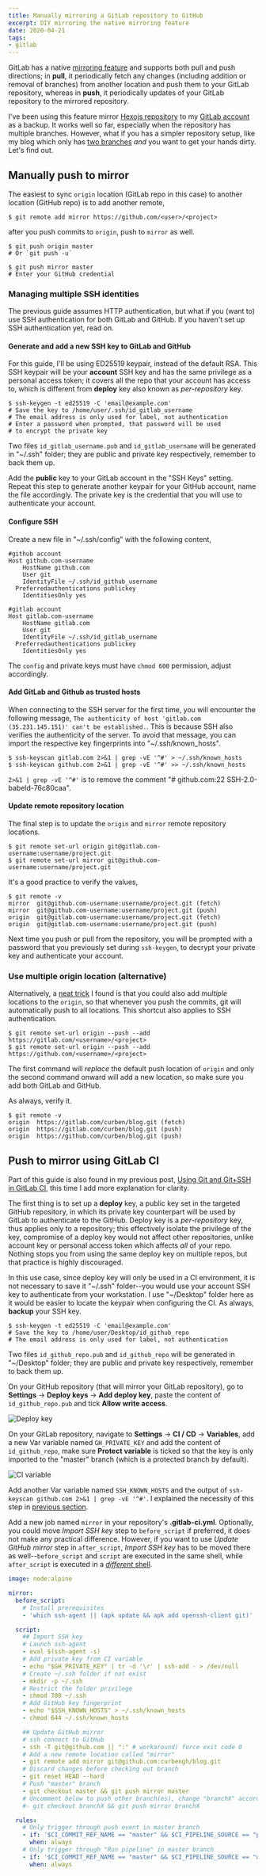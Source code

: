 ```yaml
---
title: Manually mirroring a GitLab repository to GitHub
excerpt: DIY mirroring the native mirroring feature
date: 2020-04-21
tags:
- gitlab
---
```


GitLab has a native [mirroring feature](https://docs.gitlab.com/ee/user/project/repository/repository_mirroring.html) and supports both pull and push directions; in **pull**, it periodically fetch any changes (including addition or removal of branches) from another location and push them to your GitLab repository, whereas in **push**, it periodically updates of your GitLab repository to the mirrored repository.

I've been using this feature mirror [Hexojs repository](https://github.com/hexojs) to my [GitLab account](https://gitlab.com/curben) as a backup. It works well so far, especially when the repository has multiple branches. However, what if you has a simpler repository setup, like my blog which only has [two branches](https://gitlab.com/curben/blog/-/branches) _and_ you want to get your hands dirty. Let's find out.

## Manually push to mirror

The easiest to sync `origin` location (GitLab repo in this case) to another location (GitHub repo) is to add another remote,

```
$ git remote add mirror https://github.com/<user>/<project>
```

after you push commits to `origin`, push to `mirror` as well.

```
$ git push origin master
# Or `git push -u`

$ git push mirror master
# Enter your GitHub credential
```

### Managing multiple SSH identities

The previous guide assumes HTTP authentication, but what if you (want to) use SSH authentication for both GitLab and GitHub. If you haven't set up SSH authentication yet, read on.

#### Generate and add a new SSH key to GitLab and GitHub

For this guide, I'll be using ED25519 keypair, instead of the default RSA. This SSH keypair will be your **account** SSH key and has the same privilege as a personal access token; it covers all the repo that your account has access to, which is different from **deploy** key also known as _per-repository_ key.

```
$ ssh-keygen -t ed25519 -C 'email@example.com'
# Save the key to /home/user/.ssh/id_gitlab_username
# The email address is only used for label, not authentication
# Enter a password when prompted, that password will be used
# to encrypt the private key
```

Two files `id_gitlab_username.pub` and `id_gitlab_username` will be generated in "~/.ssh" folder; they are public and private key respectively, remember to back them up.

Add the **public** key to your GitLab account in the "SSH Keys" setting. Repeat this step to generate another keypair for your GitHub account, name the file accordingly. The private key is the credential that you will use to authenticate your account.

#### Configure SSH

Create a new file in "~/.ssh/config" with the following content,

```
#github account
Host github.com-username
	HostName github.com
	User git
	IdentityFile ~/.ssh/id_github_username
  Preferredauthentications publickey
	IdentitiesOnly yes

#gitlab account
Host gitlab.com-username
	HostName gitlab.com
	User git
	IdentityFile ~/.ssh/id_gitlab_username
  Preferredauthentications publickey
	IdentitiesOnly yes
```

The `config` and private keys must have `chmod 600` permission, adjust accordingly.

#### Add GitLab and Github as trusted hosts

When connecting to the SSH server for the first time, you will encounter the following message, `The authenticity of host 'gitlab.com (35.231.145.151)' can't be established.`. This is because SSH also verifies the authenticity of the server. To avoid that message, you can import the respective key fingerprints into "~/.ssh/known_hosts".

```
$ ssh-keyscan gitlab.com 2>&1 | grep -vE '^#' > ~/.ssh/known_hosts
$ ssh-keyscan github.com 2>&1 | grep -vE '^#' >> ~/.ssh/known_hosts
```

`2>&1 | grep -vE '^#'` is to remove the comment "# github.com:22 SSH-2.0-babeld-76c80caa".

#### Update remote repository location

The final step is to update the `origin` and `mirror` remote repository locations.

```
$ git remote set-url origin git@gitlab.com-username:username/project.git
$ git remote set-url mirror git@github.com-username:username/project.git
```

It's a good practice to verify the values,

```
$ git remote -v
mirror	git@github.com-username:username/project.git (fetch)
mirror	git@github.com-username:username/project.git (push)
origin	git@gitlab.com-username:username/project.git (fetch)
origin	git@gitlab.com-username:username/project.git (push)
```

Next time you push or pull from the repository, you will be prompted with a password that you previously set during `ssh-keygen`, to decrypt your private key and authenticate your account.

### Use multiple origin location (alternative)

Alternatively, a [neat trick](https://stackoverflow.com/a/12795747) I found is that you could also add _multiple_ locations to the `origin`, so that whenever you push the commits, git will automatically push to all locations. This shortcut also applies to SSH authentication.

```
$ git remote set-url origin --push --add https://gitlab.com/<username>/<project>
$ git remote set-url origin --push --add https://github.com/<username>/<project>
```

The first command will _replace_ the default push location of `origin` and only the second command onward will add a new location, so make sure you add both GitLab and GitHub.

As always, verify it.

```
$ git remote -v
origin	https://gitlab.com/curben/blog.git (fetch)
origin	https://gitlab.com/curben/blog.git (push)
origin	https://github.com/curben/blog.git (push)
```

## Push to mirror using GitLab CI

Part of this guide is also found in my previous post, [Using Git and Git+SSH in GitLab CI](/blog/2019/10/03/git-ssh-gitlab-ci#mirror-gitlab-to-github), this time I add more explanation for clarity.

The first thing is to set up a **deploy** key, a public key set in the targeted GitHub repository, in which its private key counterpart will be used by GitLab to authenticate to the GitHub. Deploy key is a _per-repository_ key, thus applies only to a repository; this effectively isolate the privilege of the key, compromise of a deploy key would not affect other repositories, unlike account key or personal access token which affects _all_ of your repo. Nothing stops you from using the same deploy key on multiple repos, but that practice is highly discouraged.

In this use case, since deploy key will only be used in a CI environment, it is not necessary to save it "~/.ssh" folder--you would use your account SSH key to authenticate from your workstation. I use "~/Desktop" folder here as it would be easier to locate the keypair when configuring the CI. As always, **backup** your SSH key.

```
$ ssh-keygen -t ed25519 -C 'email@example.com'
# Save the key to /home/user/Desktop/id_github_repo
# The email address is only used for label, not authentication
```

Two files `id_github_repo.pub` and `id_github_repo` will be generated in "~/Desktop" folder; they are public and private key respectively, remember to back them up.

On your GitHub repository (that will mirror your GitLab repository), go to **Settings** -> **Deploy keys** -> **Add deploy key**, paste the content of `id_github_repo.pub` and tick **Allow write access**.

![Deploy key](20200421/deploy-key.png)

On your GitLab repository, navigate to **Settings** -> **CI / CD** -> **Variables**, add a new Var variable named `GH_PRIVATE_KEY` and add the content of `id_github_repo`, make sure **Protect variable** is ticked so that the key is only imported to the "master" branch (which is a protected branch by default).

![CI variable](20200421/ci-variable.png)

Add another Var variable named `SSH_KNOWN_HOSTS` and the output of `ssh-keyscan github.com 2>&1 | grep -vE '^#'`. I explained the necessity of this step in [previous section](#Add-GitLab-and-Github-as-trusted-hosts).

Add a new job named `mirror` in your repository's **.gitlab-ci.yml**. Optionally, you could move _Import SSH key_ step to `before_script` if preferred, it does not make any practical difference. However, if you want to use _Update GitHub mirror_ step in `after_script`, _Import SSH key_  has to be moved there as well--`before_script` and `script` are executed in the same shell, while `after_script` is executed in a [_different_ shell](https://docs.gitlab.com/ee/ci/yaml/#before_script-and-after_script).


``` yml
image: node:alpine

mirror:
  before_script:
    # Install prerequisites
    - 'which ssh-agent || (apk update && apk add openssh-client git)'

  script:
    ## Import SSH key
    # Launch ssh-agent
    - eval $(ssh-agent -s)
    # Add private key from CI variable
    - echo "$GH_PRIVATE_KEY" | tr -d '\r' | ssh-add - > /dev/null
    # Create ~/.ssh folder if not exist
    - mkdir -p ~/.ssh
    # Restrict the folder privilege
    - chmod 700 ~/.ssh
    # Add GitHub key fingerprint
    - echo "$SSH_KNOWN_HOSTS" > ~/.ssh/known_hosts
    - chmod 644 ~/.ssh/known_hosts

    ## Update GitHub mirror
    # ssh connect to GitHub
    - ssh -T git@github.com || ":" # workaround) force exit code 0
    # Add a new remote location called "mirror"
    - git remote add mirror git@github.com:curbengh/blog.git
    # Discard changes before checking out branch
    - git reset HEAD --hard
    # Push "master" branch
    - git checkout master && git push mirror master
    # Uncomment below to push other branch(es), change "branchX" according to your need
    #- git checkout branchX && git push mirror branchX

  rules:
    # Only trigger through push event in master branch
    - if: '$CI_COMMIT_REF_NAME == "master" && $CI_PIPELINE_SOURCE == "push"'
      when: always
    # Only trigger through "Run pipeline" in master branch
    - if: '$CI_COMMIT_REF_NAME == "master" && $CI_PIPELINE_SOURCE == "web"'
      when: always
```


